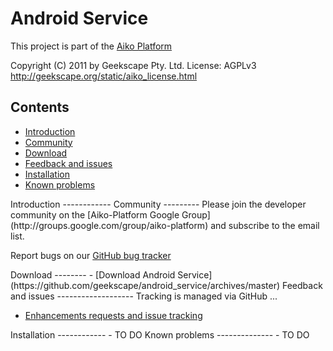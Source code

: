 Android Service
===============

This project is part of the
[Aiko Platform](https://sites.google.com/site/aikoplatform)

Copyright (C) 2011 by Geekscape Pty. Ltd.
License: AGPLv3 http://geekscape.org/static/aiko_license.html

Contents
--------
- [Introduction](#introduction)
- [Community](#community)
- [Download](#download)
- [Feedback and issues](#feedback)
- [Installation](#installation)
- [Known problems](#problems)

<a name="introduction" />
Introduction
------------

<a name="community" />
Community
---------
Please join the developer community on the
[Aiko-Platform Google Group](http://groups.google.com/group/aiko-platform)
and subscribe to the email list.

Report bugs on our
[GitHub bug tracker](http://github.com/geekscape/android_service/issues)

<a name="download" />
Download
--------
- [Download Android Service](https://github.com/geekscape/android_service/archives/master)

<a name="feedback" />
Feedback and issues
-------------------
Tracking is managed via GitHub ...

- [Enhancements requests and issue tracking](https://github.com/geekscape/android_service/issues)

<a name="installation" />
Installation
------------
- TO DO

<a name="problems" />
Known problems
--------------
- TO DO
